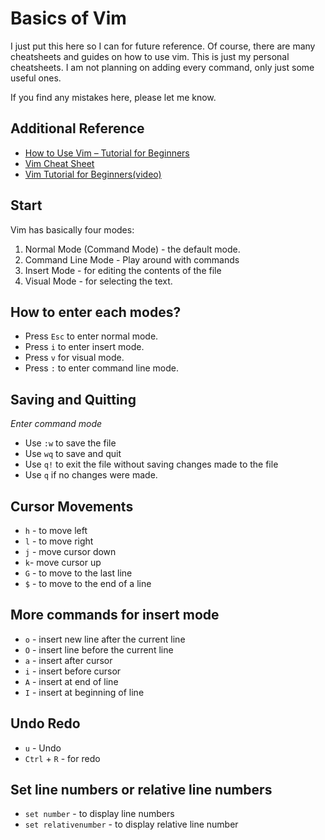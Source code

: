 # Basics of Vim

I just put this here so I can for future reference. Of course, there are many cheatsheets and guides on how to use vim. This is just my personal cheatsheets. I am not planning on adding every command, only just some useful ones.

If you find any mistakes here, please let me know.

## Additional Reference
- [How to Use Vim – Tutorial for Beginners](https://www.freecodecamp.org/news/vim-beginners-guide/)
- [Vim Cheat Sheet](https://vim.rtorr.com/)
- [Vim Tutorial for Beginners(video)](https://www.youtube.com/watch?v=RZ4p-saaQkc)

## Start

Vim has basically four modes:
1. Normal Mode (Command Mode) - the default mode.
2. Command Line Mode - Play around with commands
3. Insert Mode - for editing the contents of the file
4. Visual Mode - for selecting the text.

## How to enter each modes?
 - Press `Esc` to enter normal mode.
 - Press `i` to enter insert mode.
 - Press `v` for visual mode.
 - Press `:` to enter command line mode.
## Saving and Quitting

*Enter command mode*
 - Use `:w` to save the file
 - Use `wq` to save and quit
 - Use `q!` to exit the file without saving changes made to the file
 - Use `q` if no changes were made.
 
 ## Cursor Movements
 - `h` - to move left
 - `l` - to move right
 - `j` - move cursor down
 - `k`- move cursor up
 - `G` - to move to the last line
 - `$` - to move to the end of a line

 ## More commands for insert mode
 - `o` - insert new line after the current line
 - `O` - insert line before the current line
 - `a` - insert after cursor
 - `i` - insert before cursor
 - `A` - insert at end of line
 - `I` - insert at beginning of line
## Undo Redo
- `u` - Undo
- `Ctrl` + `R` - for redo
 ## Set line numbers or relative line numbers
 - `set number` - to display line numbers
 - `set relativenumber` - to display relative line number
